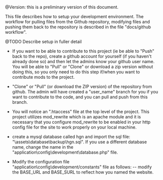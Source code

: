 @Version: this is a preliminary version of this document.

This file describes how to setup your development environment.  The workflow for pulling files from the Github repository, modifying files and pushing them back to the repository is described in the file "docs/github workflow".

@TODO Describe setup in fuller detail

- If you want to be able to contribute to this project (ie be able to "Push" back to the repo), create a github account for yourself (if you haven't already done so) and then let the admins know your github user name.  You will be able to "Pull" or "Clone" or download a zip version without doing this, so you only need to do this step if/when you want to contribute mods to the project.

- "Clone" or "Pull" (or download the ZIP version) of the repository from github.  The admin will have created a "user_name" branch for you if you want to contribute to the code, and you can pull and push from this branch.

- You will notice an ".htaccess" file at the top level of the project.  This project utilizes mod_rewrite which is an apache module and it is necessary that you configure mod_rewrite to be enabled in your http config file for the site to work properly on your local machine.

- create a mysql database called hgn and import the sql file: "\assets\database\backup\hgn.sql".  If you use a different database name, change the name in the "application\config\development\database.php" file.

- Modify the configuration file "application\config\development/constants" file as follows:
--  modify the BASE_URL and BASE_SURL to reflect how you named the website.
